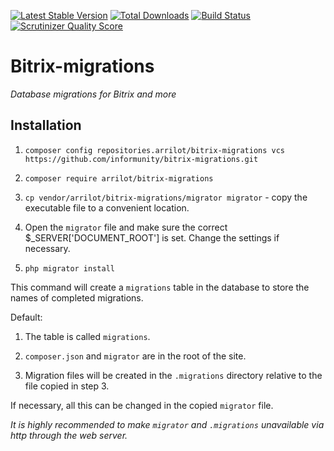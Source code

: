 [![Latest Stable Version](https://poser.pugx.org/arrilot/bitrix-migrations/v/stable.svg)](https://packagist.org/packages/arrilot/bitrix-migrations/)
[![Total Downloads](https://img.shields.io/packagist/dt/arrilot/bitrix-migrations.svg?style=flat)](https://packagist.org/packages/Arrilot/bitrix-migrations)
[![Build Status](https://img.shields.io/travis/arrilot/bitrix-migrations/master.svg?style=flat)](https://travis-ci.org/arrilot/bitrix-migrations)
[![Scrutinizer Quality Score](https://scrutinizer-ci.com/g/arrilot/bitrix-migrations/badges/quality-score.png?b=master)](https://scrutinizer-ci.com/g/arrilot/bitrix-migrations/)

# Bitrix-migrations

*Database migrations for Bitrix and more*

## Installation

1) `composer config repositories.arrilot/bitrix-migrations vcs https://github.com/informunity/bitrix-migrations.git`

2) `composer require arrilot/bitrix-migrations`

3) `cp vendor/arrilot/bitrix-migrations/migrator migrator` - copy the executable file to a convenient location.

4) Open the `migrator` file and make sure the correct $_SERVER['DOCUMENT_ROOT'] is set. Change the settings if necessary.

5) `php migrator install`

This command will create a `migrations` table in the database to store the names of completed migrations.

Default:

1) The table is called `migrations`.

2) `composer.json` and `migrator` are in the root of the site.

3) Migration files will be created in the `.migrations` directory relative to the file copied in step 3.

If necessary, all this can be changed in the copied `migrator` file.

*It is highly recommended to make `migrator` and `.migrations` unavailable via http through the web server.*

